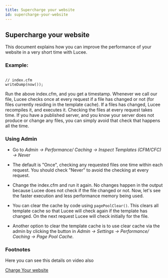 ```yaml
---
title: Supercharge your website
id: supercharge-your-website
---
```


## Supercharge your website ##

This document explains how you can improve the performance of your website in a very short time with Lucee.

### Example: ###

```luceescript

// index.cfm
writeDump(now());

```

Run the above index.cfm, and you get a timestamp. Whenever we call our file, Lucee checks once at every request if a file has changed or not (for files currently residing in the template cache). If a files has changed, Lucee recompiles it, and executes it. Checking the files at every request takes time. If you have a published server, and you know your server does not produce or change any files, you can simply avoid that check that happens all the time.

### Using Admin ###

* Go to _Admin -> Performance/ Caching -> Inspect Templates (CFM/CFC) -> Never_

* The default is "Once", checking any requested files one time within each request. You should check "Never" to avoid the checking at every request.

* Change the index.cfm and run it again. No changes happen in the output because Lucee does not check if the file changed or not. Now, let's see the faster execution and less performance memory being used.

* You can clear the cache by code using `pagePoolClear()`. This clears all template cache so that Lucee will check again if the template has changed. On the next request Lucee will check initially for the file.

* Another option to clear the template cache is to use clear cache via the admin by clicking the button in  _Admin -> Settings -> Performance/ Caching -> Page Pool Cache_.

### Footnotes ###

Here you can see this details on video also

[Charge Your website](https://youtu.be/w-eeigEkmn0)
